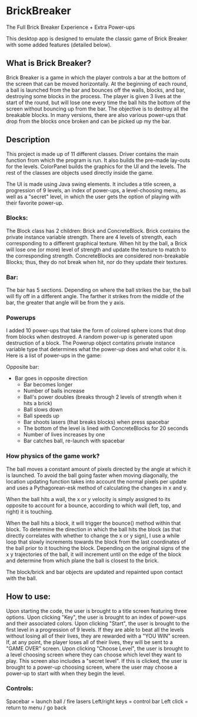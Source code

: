 # BrickBreaker
The Full Brick Breaker Experience + Extra Power-ups

This desktop app is designed to emulate the classic game of Brick Breaker with some added features (detailed below).

## What is Brick Breaker?
Brick Breaker is a game in which the player controls a bar at the bottom of the screen that can be moved horizontally. At the beginning of each round, a ball is launched from the bar and bounces off the walls, blocks, and bar, destroying some blocks in the process. The player is given 3 lives at the start of the round, but will lose one every time the ball hits the bottom of the screen without bouncing up from the bar. The objective is to destroy all the breakable blocks. In many versions, there are also various power-ups that drop from the blocks once broken and can be picked up my the bar.

## Description

This project is made up of 11 different classes. Driver contains the main function from which the program is run. It also builds the pre-made lay-outs for the levels. ColorPanel builds the graphics for the UI and the levels. The rest of the classes are objects used directly inside the game.

The UI is made using Java swing elements. It includes a title screen, a progression of 9 levels, an index of power-ups, a level-choosing menu, as well as a "secret" level, in which the user gets the option of playing with their favorite power-up.

### Blocks:
The Block class has 2 children: Brick and ConcreteBlock. Brick contains the private instance variable strength. There are 4 levels of strength, each corresponding to a different graphical texture. When hit by the ball, a Brick will lose one (or more) level of strength and update the texture to match to the corresponding strength. ConcreteBlocks are considered non-breakable Blocks; thus, they do not break when hit, nor do they update their textures.

### Bar:
The bar has 5 sections. Depending on where the ball strikes the bar, the ball will fly off in a different angle. The farther it strikes from the middle of the bar, the greater that angle will be from the y axis.

### Powerups
I added 10 power-ups that take the form of colored sphere icons that drop from blocks when destroyed. A random power-up is generated upon destruction of a block. The Powerup object contatins private instance variable type that determines what the power-up does and what color it is. Here is a list of power-ups in the game:

Opposite bar:

   * Bar goes in opposite direction 
	 * Bar becomes longer
	 * Number of balls increase
	 * Ball's power doubles (breaks through 2 levels of strength when it hits a brick)
	 * Ball slows down
	 * Ball speeds up
	 * Bar shoots lasers (that breaks blocks) when press spacebar
	 * The bottom of the level is lined with ConcreteBlocks for 20 seconds
	 * Number of lives increases by one
	 * Bar catches ball, re-launch with spacebar


### How physics of the game work?
The ball moves a constant amount of pixels directed by the angle at which it is launched. To avoid the ball going faster when moving diagonally, the location updating function takes into account the normal pixels per update and uses a Pythagorean-esk method of calculating the changes in x and y. 

When the ball hits a wall, the x or y velocity is simply assigned to its opposite to account for a bounce, according to which wall (left, top, and right) it is touching. 

When the ball hits a block, it will trigger the bounce() method within that block. To determine the direction in which the ball hits the block (as that directly correlates with whether to change the x or y sign), I use a while loop that slowly increments towards the block from the last coordinates of the ball prior to it touching the block. Depending on the original signs of the x y trajectories of the ball, it will increment until on the edge of the block and determine from which plane the ball is closest to the brick. 

The block/brick and bar objects are updated and repainted upon contact with the ball.

## How to use:

Upon starting the code, the user is brought to a title screen featuring three options. Upon clicking "Key", the user is brought to an index of power-ups and their associated colors. Upon clicking "Start", the user is brought to the first level in a progression of 9 levels. If they are able to beat all the levels without losing all of their lives, they are rewarded with a "YOU WIN" screen. If, at any point, the player loses all of their lives, they will be sent to a "GAME OVER" screen. Upon clicking "Choose Level", the user is brought to a level choosing screen where they can choose which level they want to play. This screen also includes a "secret level". If this is clicked, the user is brought to a power-up choosing screen, where the user may choose a power-up to start with when they begin the level.

### Controls:
Spacebar = launch ball / fire lasers
Left/right keys = control bar
Left click = return to menu / go back
